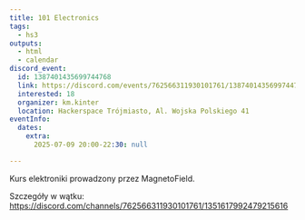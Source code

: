 ```yaml
---
title: 101 Electronics
tags:
  - hs3
outputs:
  - html
  - calendar
discord_event:
  id: 1387401435699744768
  link: https://discord.com/events/762566311930101761/1387401435699744768
  interested: 18
  organizer: km.kinter
  location: Hackerspace Trójmiasto, Al. Wojska Polskiego 41
eventInfo:
  dates:
    extra:
      2025-07-09 20:00-22:30: null

---
```


Kurs elektroniki prowadzony przez MagnetoField.

Szczegóły w wątku: https://discord.com/channels/762566311930101761/1351617992479215616
